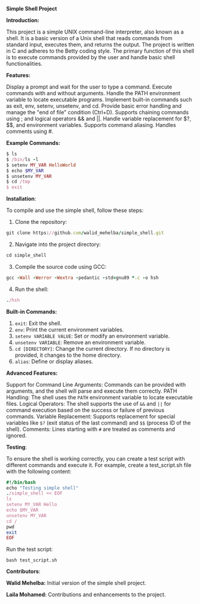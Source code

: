 **Simple Shell Project**

**Introduction:**

This project is a simple UNIX command-line interpreter, also known as a shell. It is a basic version of a Unix shell that reads commands from standard input, executes them, and returns the output. The project is written in C and adheres to the Betty coding style. The primary function of this shell is to execute commands provided by the user and handle basic shell functionalities.

**Features:**

Display a prompt and wait for the user to type a command.
Execute commands with and without arguments.
Handle the PATH environment variable to locate executable programs.
Implement built-in commands such as exit, env, setenv, unsetenv, and cd.
Provide basic error handling and manage the "end of file" condition (Ctrl+D).
Supports chaining commands using ; and logical operators && and ||.
Handle variable replacement for $?, $$, and environment variables.
Supports command aliasing.
Handles comments using #.

**Example Commands:**
```ruby
$ ls
$ /bin/ls -l
$ setenv MY_VAR HelloWorld
$ echo $MY_VAR
$ unsetenv MY_VAR
$ cd /tmp
$ exit
```
**Installation**:

To compile and use the simple shell, follow these steps:

1. Clone the repository:

```ruby
git clone https://github.com/walid_mehelba/simple_shell.git
```
2. Navigate into the project directory:
```ruby
cd simple_shell
```
3. Compile the source code using GCC:
```ruby
gcc -Wall -Werror -Wextra -pedantic -std=gnu89 *.c -o hsh
```
4. Run the shell:
```ruby
./hsh
```

**Built-in Commands:**
1. ``exit``: Exit the shell.
2. ``env``: Print the current environment variables.
3. ``setenv VARIABLE VALUE``: Set or modify an environment variable.
4. ``unsetenv VARIABLE``: Remove an environment variable.
5. ``cd [DIRECTORY]``: Change the current directory. If no directory is provided, it changes to the home directory.
6. ``alias``: Define or display aliases.

**Advanced Features:**

Support for Command Line Arguments: Commands can be provided with arguments, and the shell will parse and execute them correctly.
PATH Handling: The shell uses the ``PATH`` environment variable to locate executable files.
Logical Operators: The shell supports the use of ``&&`` and ``||`` for command execution based on the success or failure of previous commands.
Variable Replacement: Supports replacement for special variables like ``$?`` (exit status of the last command) and ``$$`` (process ID of the shell).
Comments: Lines starting with ``#`` are treated as comments and ignored.

**Testing**:

To ensure the shell is working correctly, you can create a test script with different commands and execute it. For example, create a test_script.sh file with the following content:

```ruby
#!/bin/bash
echo "Testing simple shell"
./simple_shell << EOF
ls
setenv MY_VAR Hello
echo $MY_VAR
unsetenv MY_VAR
cd /
pwd
exit
EOF
```
Run the test script:

```
bash test_script.sh
 ```

**Contributors**:

**Walid Mehelba:** Initial version of the simple shell project.

**Laila Mohamed:** Contributions and enhancements to the project.
